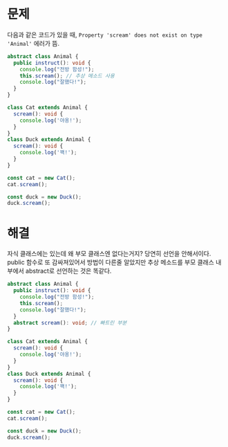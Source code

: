 # 문제
다음과 같은 코드가 있을 때, `Property 'scream' does not exist on type 'Animal'` 에러가 뜸.
```typescript
abstract class Animal {
  public instruct(): void {
    console.log("전방 함성!");  
    this.scream(); // 추상 메소드 사용
    console.log("잘했다!");
  }
}

class Cat extends Animal {
  scream(): void {
    console.log('야옹!');
  }
}
class Duck extends Animal {
  scream(): void {
    console.log('꽥!');
  }
}

const cat = new Cat();
cat.scream();

const duck = new Duck();
duck.scream();
```

# 해결
자식 클래스에는 있는데 왜 부모 클래스엔 없다는거지? 당연히 선언을 안해서이다.
public 함수로 또 감싸져있어서 방법이 다른줄 알았지만 추상 메소드를 부모 클래스 내부에서 abstract로 선언하는 것은 똑같다.
```typescript
abstract class Animal {
  public instruct(): void {
    console.log("전방 함성!");  
    this.scream();
    console.log("잘했다!");
  }
  abstract scream(): void; // 빠트린 부분
}

class Cat extends Animal {
  scream(): void {
    console.log('야옹!');
  }
}
class Duck extends Animal {
  scream(): void {
    console.log('꽥!');
  }
}

const cat = new Cat();
cat.scream();

const duck = new Duck();
duck.scream();
```
